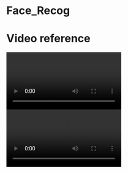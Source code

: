 # Face_Recog

# Video reference
![sv](https://user-images.githubusercontent.com/81114860/146166346-04b195c8-e56b-4bd3-80b8-db62ab53c456.mp4)
![vid](https://user-images.githubusercontent.com/81114860/146165388-9e6b19a1-dda8-44f7-a409-8e40d42faddf.mp4)
